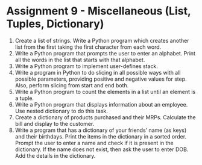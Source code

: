 # Assignment 9 - Miscellaneous (List, Tuples, Dictionary)
1) Create a list of strings. Write a Python program which creates another list from the first taking the first character from each word.
2) Write a Python program that prompts the user to enter an alphabet. Print all the words in the list that starts with that alphabet.
3) Write a Python program to implement user-defines stack.
4) Write a program in Python to do slicing in all possible ways with all possible parameters, providing positive and negative values for step. Also, perform slicing from start and end both.
5) Write a Python program to count the elements in a list until an element is a tuple.
6) Write a Python program that displays information about an employee. Use nested dictionary to do this task.
7) Create a dictionary of products purchased and their MRPs. Calculate the bill and display to the customer.
8) Write a program that has a dictionary of your friends’ name (as keys) and their birthdays. Print the items in the dictionary in a sorted order. Prompt the user to enter a name and check if it is present in the dictionary. If the name does not exist, then ask the user to enter DOB. Add the details in the dictionary.
